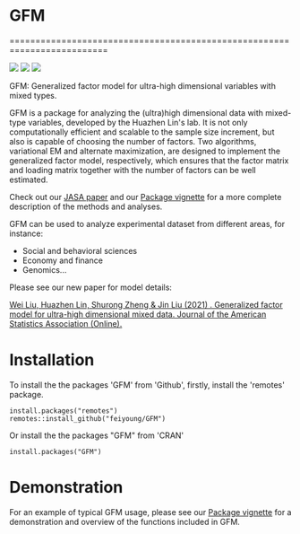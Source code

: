 # GFM

=========================================================================
<!-- badges: start -->

[![](https://www.r-pkg.org/badges/version-ago/GFM)](https://cran.r-project.org/package=GFM)
[![](https://cranlogs.r-pkg.org/badges/GFM?color=orange)](https://cran.r-project.org/package=GFM)
[![](https://cranlogs.r-pkg.org/badges/grand-total/GFM?color=orange)](https://cran.r-project.org/package=GFM)
<!-- badges: end -->

GFM: Generalized factor model for ultra-high dimensional variables with mixed types.

GFM  is a package for analyzing  the (ultra)high dimensional data with mixed-type variables, developed by the Huazhen Lin's lab. It is not only computationally efficient and scalable to the sample size increment, but also is capable of choosing the number of factors. Two algorithms, variational EM and alternate maximization, are designed to implement the generalized factor model, respectively, which ensures that the factor matrix and loading matrix together with the number of factors can be well estimated. 


Check out our [JASA paper](https://www.tandfonline.com/doi/abs/10.1080/01621459.2021.1999818?journalCode=uasa20) and our [Package vignette](https://feiyoung.github.io/GFM/docs/index.html)  for a more complete description of the methods and analyses. 

GFM can be used to analyze experimental dataset from different areas, for instance:

* Social and behavioral sciences
* Economy and finance
* Genomics...


Please see our new paper for model details:

[Wei Liu, Huazhen Lin, Shurong Zheng & Jin Liu (2021) . Generalized factor model for ultra-high dimensional mixed data. Journal of the American Statistics Association (Online).](https://www.tandfonline.com/doi/abs/10.1080/01621459.2021.1999818?journalCode=uasa20)

# Installation

To install the the packages 'GFM' from 'Github', firstly, install the 'remotes' package.
```{Rmd}
install.packages("remotes")
remotes::install_github("feiyoung/GFM")
```
Or install the the packages "GFM" from 'CRAN'
```{Rmd}
install.packages("GFM")
```

# Demonstration

For an example of typical GFM usage, please see our [Package vignette](https://feiyoung.github.io/GFM/docs/index.html) for a demonstration and overview of the functions included in GFM.
